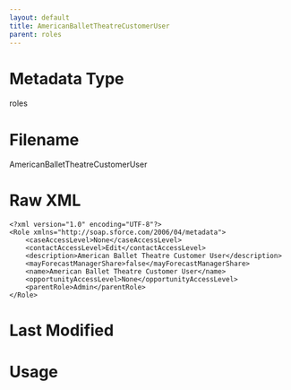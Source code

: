 ```yaml
---
layout: default
title: AmericanBalletTheatreCustomerUser
parent: roles
---
```

# Metadata Type
roles


# Filename 
AmericanBalletTheatreCustomerUser


# Raw XML
```
<?xml version="1.0" encoding="UTF-8"?>
<Role xmlns="http://soap.sforce.com/2006/04/metadata">
    <caseAccessLevel>None</caseAccessLevel>
    <contactAccessLevel>Edit</contactAccessLevel>
    <description>American Ballet Theatre Customer User</description>
    <mayForecastManagerShare>false</mayForecastManagerShare>
    <name>American Ballet Theatre Customer User</name>
    <opportunityAccessLevel>None</opportunityAccessLevel>
    <parentRole>Admin</parentRole>
</Role>
```


# Last Modified


# Usage
